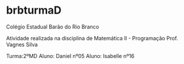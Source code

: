# brbturmaD
Colégio Estadual Barão do Rio Branco

Atividade realizada na disciplina de Matemática II - Programação Prof. Vagnes Silva

Turma:2ºMD Aluno: Daniel nº05 Aluno: Isabelle nº16
